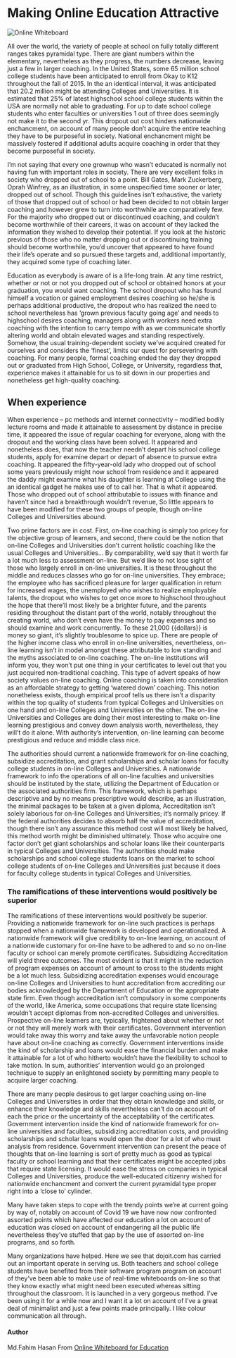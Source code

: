 # Making Online Education Attractive

![Online Whiteboard](https://blogger.googleusercontent.com/img/a/AVvXsEhjuseNthlFF9_-vlUf0dpCNCv8rhBXL9N5P1p8orRCsy8tgA9p-2nwqCa7dUgwCDJtW7czKTXT3qADqCV1t5USKnzYccukpVFeZiwwVAU30qEkQr34hEK1azGF_yXuj248aIiMHbXUyQFq5dJHlIrv4p-47wgWtwENh8d_6C_eB5ESchaG4F_mLbkWXw=w640-h426)

All over the world, the variety of people at school on fully totally different ranges takes pyramidal type. There are giant numbers within the elementary, nevertheless as they progress, the numbers decrease, leaving just a few in larger coaching. In the United States, some 65 million school college students have been anticipated to enroll from Okay to K12 throughout the fall of 2015. In the an identical interval, it was anticipated that 20.2 million might be attending Colleges and Universities. It is estimated that 25% of latest highschool school college students within the USA are normally not able to graduating. For up to date school college students who enter faculties or universities 1 out of three does seemingly not make it to the second yr. This dropout out cost hinders nationwide enchancment, on account of many people don’t acquire the entire teaching they have to be purposeful in society. National enchancment might be massively fostered if additional adults acquire coaching in order that they become purposeful in society.

I’m not saying that every one grownup who wasn’t educated is normally not having fun with important roles in society. There are very excellent folks in society who dropped out of school to a point. Bill Gates, Mark Zuckerberg, Oprah Winfrey, as an illustration, in some unspecified time sooner or later, dropped out of school. Though this guidelines isn’t exhaustive, the variety of those that dropped out of school or had been decided to not obtain larger coaching and however grew to turn into worthwhile are comparatively few. For the majority who dropped out or discontinued coaching, and couldn’t become worthwhile of their careers, it was on account of they lacked the information they wished to develop their potential. If you look at the historic previous of those who no matter dropping out or discontinuing training should become worthwhile, you’d uncover that appeared to have found their life’s operate and so pursued these targets and, additional importantly, they acquired some type of coaching later.

Education as everybody is aware of is a life-long train. At any time restrict, whether or not or not you dropped out of school or obtained honors at your graduation, you would want coaching. The school dropout who has found himself a vocation or gained employment desires coaching so he/she is perhaps additional productive, the dropout who has realized the need to school nevertheless has ‘grown previous faculty going age’ and needs to highschool desires coaching, managers along with workers need extra coaching with the intention to carry tempo with as we communicate shortly altering world and obtain elevated wages and standing respectively. Somehow, the usual training-dependent society we’ve acquired created for ourselves and considers the ‘finest’, limits our quest for persevering with coaching. For many people, formal coaching ended the day they dropped out or graduated from High School, College, or University, regardless that, experience makes it attainable for us to sit down in our properties and nonetheless get high-quality coaching.

## When experience

When experience – pc methods and internet connectivity – modified bodily lecture rooms and made it attainable to assessment by distance in precise time, it appeared the issue of regular coaching for everyone, along with the dropout and the working class have been solved. It appeared and nonetheless does, that now the teacher needn’t depart his school college students, apply for examine depart or depart of absence to pursue extra coaching. It appeared the fifty-year-old lady who dropped out of school some years previously might now school from residence and it appeared the daddy might examine what his daughter is learning at College using the an identical gadget he makes use of to call her. That is what it appeared. Those who dropped out of school attributable to issues with finance and haven’t since had a breakthrough wouldn’t revenue, So little appears to have been modified for these two groups of people, though on-line Colleges and Universities abound.

Two prime factors are in cost. First, on-line coaching is simply too pricey for the objective group of learners, and second, there could be the notion that on-line Colleges and Universities don’t current holistic coaching like the usual Colleges and Universities… By comparability, we’d say that it worth far a lot much less to assessment on-line. But we’d like to not lose sight of those who largely enroll in on-line universities. It is these throughout the middle and reduces classes who go for on-line universities. They embrace; the employee who has sacrificed pleasure for larger qualification in return for increased wages, the unemployed who wishes to realize employable talents, the dropout who wishes to get once more to highschool throughout the hope that there’ll most likely be a brighter future, and the parents residing throughout the distant part of the world, notably throughout the creating world, who don’t even have the money to pay expenses and so should examine and work concurrently. To these 21,000 {{dollars}} is money so giant, it’s slightly troublesome to spice up. There are people of the higher income class who enroll in on-line universities, nevertheless, on-line learning isn’t in model amongst these attributable to low standing and the myths associated to on-line coaching. The on-line institutions will inform you, they won’t put one thing in your certificates to level out that you just acquired non-traditional coaching. This type of advert speaks of how society values on-line coaching. Online coaching is taken into consideration as an affordable strategy to getting ‘watered down’ coaching. This notion nonetheless exists, though empirical proof tells us there isn’t a disparity within the top quality of students from typical Colleges and Universities on one hand and on-line Colleges and Universities on the other. The on-line Universities and Colleges are doing their most interesting to make on-line learning prestigious and convey down analysis worth, nevertheless, they will’t do it alone. With authority’s intervention, on-line learning can become prestigious and reduce and middle class nice.

The authorities should current a nationwide framework for on-line coaching, subsidize accreditation, and grant scholarships and scholar loans for faculty college students in on-line Colleges and Universities. A nationwide framework to info the operations of all on-line faculties and universities should be instituted by the state, utilizing the Department of Education or the associated authorities firm. This framework, which is perhaps descriptive and by no means prescriptive would describe, as an illustration, the minimal packages to be taken at a given diploma, Accreditation isn’t solely laborious for on-line Colleges and Universities; it’s normally pricey. If the federal authorities decides to absorb half the value of accreditation, though there isn’t any assurance this method cost will most likely be halved, this method worth might be diminished ultimately. Those who acquire one factor don’t get giant scholarships and scholar loans like their counterparts in typical Colleges and Universities. The authorities should make scholarships and school college students loans on the market to school college students of on-line Colleges and Universities just because it does for faculty college students in typical Colleges and Universities.

### The ramifications of these interventions would positively be superior

The ramifications of these interventions would positively be superior. Providing a nationwide framework for on-line such practices is perhaps stopped when a nationwide framework is developed and operationalized. A nationwide framework will give credibility to on-line learning, on account of a nationwide customary for on-line have to be adhered to and so no on-line faculty or school can merely promote certificates. Subsidizing Accreditation will yield three outcomes. The most evident is that it might in the reduction of program expenses on account of amount to cross to the students might be a lot much less. Subsidizing accreditation expenses would encourage on-line Colleges and Universities to hunt accreditation from accrediting our bodies acknowledged by the Department of Education or the appropriate state firm. Even though accreditation isn’t compulsory in some components of the world, like America, some occupations that require state licensing wouldn’t accept diplomas from non-accredited Colleges and universities. Prospective on-line learners are, typically, frightened about whether or not or not they will merely work with their certificates. Government intervention would take away this worry and take away the unfavorable notion people have about on-line coaching as correctly. Government interventions inside the kind of scholarship and loans would ease the financial burden and make it attainable for a lot of who hitherto wouldn’t have the flexibility to school to take motion. In sum, authorities’ intervention would go an prolonged technique to supply an enlightened society by permitting many people to acquire larger coaching.

There are many people desirous to get larger coaching using on-line Colleges and Universities in order that they obtain knowledge and skills, or enhance their knowledge and skills nevertheless can’t do on account of each the price or the uncertainty of the acceptability of the certificates. Government intervention inside the kind of nationwide framework for on-line universities and faculties, subsidizing accreditation costs, and providing scholarships and scholar loans would open the door for a lot of who must analysis from residence. Government intervention can present the peace of thoughts that on-line learning is sort of pretty much as good as typical faculty or school learning and that their certificates might be accepted jobs that require state licensing. It would ease the stress on companies in typical Colleges and Universities, produce the well-educated citizenry wished for nationwide enchancment and convert the current pyramidal type proper right into a ‘close to’ cylinder.

Many have taken steps to cope with the trendy points we’re at current going by way of, notably on account of Covid 19 we have now now confronted assorted points which have affected our education a lot on account of education was closed on account of endangering all the public life nevertheless they’ve stuffed that gap by the use of assorted on-line programs, and so forth.

Many organizations have helped. Here we see that dojoit.com has carried out an important operate in serving us. Both teachers and school college students have benefited from their software program program on account of they’ve been able to make use of real-time whiteboards on-line so that they know exactly what might need been executed whereas sitting throughout the classroom. It is launched in a very gorgeous method. I’ve been using it for a while now and I want it a lot on account of I’ve a great deal of minimalist and just a few points made principally. I like colour communication all through.


#### Author
Md.Fahim Hasan From [Online Whiteboard for Education](https://www.dojoit.com/online-whiteboard-for-education)
